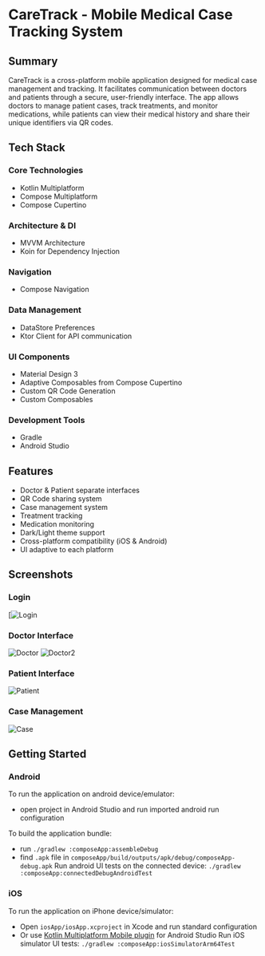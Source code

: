 # CareTrack - Mobile Medical Case Tracking System

## Summary
CareTrack is a cross-platform mobile application designed for medical case management and tracking. It facilitates communication between doctors and patients through a secure, user-friendly interface. The app allows doctors to manage patient cases, track treatments, and monitor medications, while patients can view their medical history and share their unique identifiers via QR codes.

## Tech Stack

### Core Technologies
- Kotlin Multiplatform 
- Compose Multiplatform
- Compose Cupertino 

### Architecture & DI
- MVVM Architecture
- Koin for Dependency Injection

### Navigation
- Compose Navigation

### Data Management
- DataStore Preferences
- Ktor Client for API communication

### UI Components
- Material Design 3
- Adaptive Composables from Compose Cupertino
- Custom QR Code Generation
- Custom Composables

### Development Tools
- Gradle
- Android Studio

## Features
- Doctor & Patient separate interfaces
- QR Code sharing system
- Case management system
- Treatment tracking
- Medication monitoring
- Dark/Light theme support
- Cross-platform compatibility (iOS & Android)
- UI adaptive to each platform

## Screenshots

### Login
[![Login](/screenshots/login.png)

### Doctor Interface
![Doctor](/screenshots/doctor.png)
![Doctor2](/screenshots/doctor_2.png)

### Patient Interface
![Patient](/screenshots/patient.png)

### Case Management
![Case](/screenshots/case.png)

## Getting Started
### Android
To run the application on android device/emulator:
- open project in Android Studio and run imported android run configuration

To build the application bundle:
- run `./gradlew :composeApp:assembleDebug`
- find `.apk` file in `composeApp/build/outputs/apk/debug/composeApp-debug.apk`
  Run android UI tests on the connected device: `./gradlew :composeApp:connectedDebugAndroidTest`

### iOS
To run the application on iPhone device/simulator:
- Open `iosApp/iosApp.xcproject` in Xcode and run standard configuration
- Or use [Kotlin Multiplatform Mobile plugin](https://plugins.jetbrains.com/plugin/14936-kotlin-multiplatform-mobile) for Android Studio
  Run iOS simulator UI tests: `./gradlew :composeApp:iosSimulatorArm64Test`




